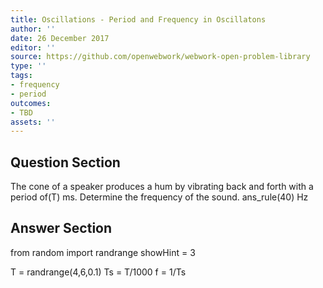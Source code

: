```yaml
---
title: Oscillations - Period and Frequency in Oscillatons
author: ''
date: 26 December 2017
editor: ''
source: https://github.com/openwebwork/webwork-open-problem-library
type: ''
tags:
- frequency
- period
outcomes:
- TBD
assets: ''
---
```


## Question Section 

The cone of a speaker produces a hum by vibrating back and forth with a period of(T) ms. Determine the frequency of the sound.
ans_rule(40) Hz



## Answer Section

from random import randrange
showHint = 3

T = randrange(4,6,0.1)
Ts = T/1000
f = 1/Ts